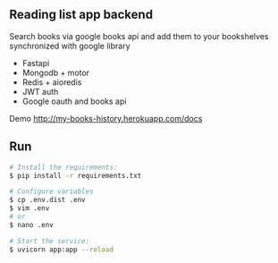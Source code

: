 ## Reading list app backend
Search books via google books api and add them to your bookshelves synchronized with google library


* Fastapi
* Mongodb + motor
* Redis + aioredis
* JWT auth
* Google oauth and books api

Demo http://my-books-history.herokuapp.com/docs

## Run
```bash
# Install the requirements:
$ pip install -r requirements.txt

# Configure variables
$ cp .env.dist .env
$ vim .env
# or 
$ nano .env

# Start the service:
$ uvicorn app:app --reload
```
